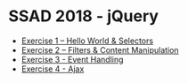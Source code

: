 # SSAD 2018 - jQuery


-	[Exercise 1 – Hello World & Selectors](exercises/jQueryEx1.md)
-	[Exercise 2 – Filters & Content Manipulation](exercises/jQueryEx2.md)
-	[Exercise 3 - Event Handling](exercises/jQueryEx3.md)
-	[Exercise 4 - Ajax](exercises/jQueryEx4.md)